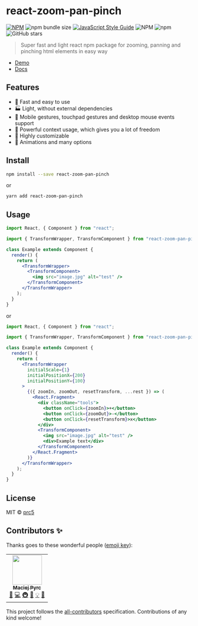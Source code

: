# react-zoom-pan-pinch

[![NPM](https://img.shields.io/npm/v/react-zoom-pan-pinch.svg)](https://www.npmjs.com/package/react-zoom-pan-pinch)
![npm bundle size](https://img.shields.io/bundlephobia/minzip/react-zoom-pan-pinch)
[![JavaScript Style Guide](https://img.shields.io/badge/code_style-standard-brightgreen.svg)](https://standardjs.com)
![NPM](https://img.shields.io/npm/l/react-zoom-pan-pinch)
![npm](https://img.shields.io/npm/dm/react-zoom-pan-pinch)
![GitHub stars](https://img.shields.io/github/stars/prc5/react-zoom-pan-pinch?style=social)

> Super fast and light react npm package for zooming, panning and pinching html
> elements in easy way

- [Demo](https://prc5.github.io/react-zoom-pan-pinch/?path=/story/examples-big-image--big-image)
- [Docs](https://prc5.github.io/react-zoom-pan-pinch/?path=/story/docs-props--page)

## Features

- :rocket: Fast and easy to use
- :factory: Light, without external dependencies
- :gem: Mobile gestures, touchpad gestures and desktop mouse events support
- :gift: Powerful context usage, which gives you a lot of freedom
- :wrench: Highly customizable
- :crown: Animations and many options

## Install

```bash
npm install --save react-zoom-pan-pinch
```

or

```bash
yarn add react-zoom-pan-pinch
```

## Usage

```jsx
import React, { Component } from "react";

import { TransformWrapper, TransformComponent } from "react-zoom-pan-pinch";

class Example extends Component {
  render() {
    return (
      <TransformWrapper>
        <TransformComponent>
          <img src="image.jpg" alt="test" />
        </TransformComponent>
      </TransformWrapper>
    );
  }
}
```

or

```jsx
import React, { Component } from "react";

import { TransformWrapper, TransformComponent } from "react-zoom-pan-pinch";

class Example extends Component {
  render() {
    return (
      <TransformWrapper
        initialScale={1}
        initialPositionX={200}
        initialPositionY={100}
      >
        {({ zoomIn, zoomOut, resetTransform, ...rest }) => (
          <React.Fragment>
            <div className="tools">
              <button onClick={zoomIn}>+</button>
              <button onClick={zoomOut}>-</button>
              <button onClick={resetTransform}>x</button>
            </div>
            <TransformComponent>
              <img src="image.jpg" alt="test" />
              <div>Example text</div>
            </TransformComponent>
          </React.Fragment>
        )}
      </TransformWrapper>
    );
  }
}
```

## License

MIT © [prc5](https://github.com/prc5)

## Contributors ✨

Thanks goes to these wonderful people
([emoji key](https://allcontributors.org/docs/en/emoji-key)):

<!-- ALL-CONTRIBUTORS-LIST:START - Do not remove or modify this section -->
<!-- prettier-ignore-start -->
<!-- markdownlint-disable -->
<table>
  <tr>
    <td align="center"><a href="http://maciejpyrc.pl"><img src="https://avatars3.githubusercontent.com/u/20928302?v=4" width="80px;" alt=""/><br /><sub><b>Maciej Pyrc</b></sub></a><br /><a href="https://github.com/prc5/react-zoom-pan-pinch/pulls?q=is%3Apr+reviewed-by%3Aprc5" title="Reviewed Pull Requests">👀</a> <a href="https://github.com/prc5/react-zoom-pan-pinch/commits?author=prc5" title="Code">💻</a> <a href="#infra-prc5" title="Infrastructure (Hosting, Build-Tools, etc)">🚇</a> <a href="#maintenance-prc5" title="Maintenance">🚧</a> <a href="#example-prc5" title="Examples">💡</a> <a href="#question-prc5" title="Answering Questions">💬</a></td>
  </tr>
</table>

<!-- markdownlint-enable -->
<!-- prettier-ignore-end -->

<!-- ALL-CONTRIBUTORS-LIST:END -->

This project follows the
[all-contributors](https://github.com/all-contributors/all-contributors)
specification. Contributions of any kind welcome!

```

```
